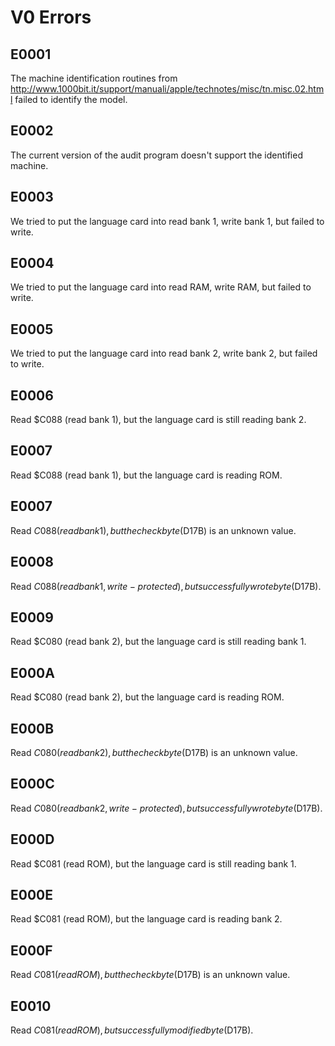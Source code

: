 # V0 Errors

## E0001

The machine identification routines from http://www.1000bit.it/support/manuali/apple/technotes/misc/tn.misc.02.html failed to identify the model.

## E0002

The current version of the audit program doesn't support the identified machine.

## E0003

We tried to put the language card into read bank 1, write bank 1, but failed to write.

## E0004

We tried to put the language card into read RAM, write RAM, but failed to write.

## E0005

We tried to put the language card into read bank 2, write bank 2, but failed to write.

## E0006

Read $C088 (read bank 1), but the language card is still reading bank 2.

## E0007

Read $C088 (read bank 1), but the language card is reading ROM.

## E0007

Read $C088 (read bank 1), but the check byte ($D17B) is an unknown value.

## E0008

Read $C088 (read bank 1, write-protected), but successfully wrote byte ($D17B).

## E0009

Read $C080 (read bank 2), but the language card is still reading bank 1.

## E000A

Read $C080 (read bank 2), but the language card is reading ROM.

## E000B

Read $C080 (read bank 2), but the check byte ($D17B) is an unknown value.

## E000C

Read $C080 (read bank 2, write-protected), but successfully wrote byte ($D17B).

## E000D

Read $C081 (read ROM), but the language card is still reading bank 1.

## E000E

Read $C081 (read ROM), but the language card is reading bank 2.

## E000F

Read $C081 (read ROM), but the check byte ($D17B) is an unknown value.

## E0010

Read $C081 (read ROM), but successfully modified byte ($D17B).
